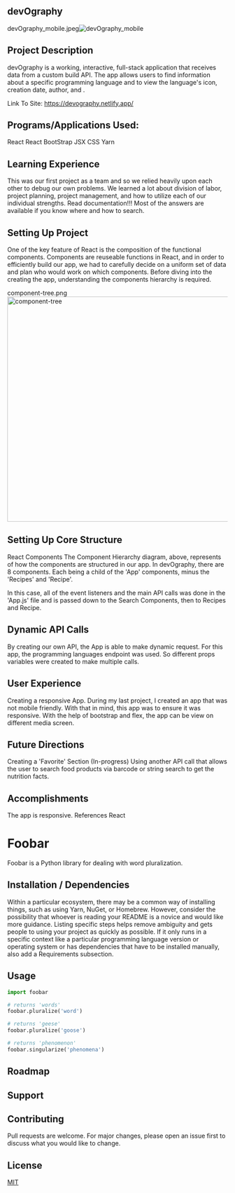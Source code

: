 ## devOgraphy
devOgraphy_mobile.jpeg![devOgraphy_mobile](https://user-images.githubusercontent.com/65795477/125980378-26c0e672-d7a1-4ea6-8fff-702595eec637.jpeg)



## Project Description
devOgraphy is a working, interactive, full-stack application that receives data from a custom build API. The app allows users to find information about a specific programming language and to view the language's icon, creation date, author, and .

Link To Site: https://devography.netlify.app/

## Programs/Applications Used:
React
React BootStrap
JSX
CSS
Yarn

## Learning Experience
This was our first project as a team and so we relied heavily upon each other to debug our own problems. We learned a lot about division of labor, project planning, project management, and how to utilize each of our individual strengths. Read documentation!!! Most of the answers are available if you know where and how to search.

## Setting Up Project
One of the key feature of React is the composition of the functional components. Components are reuseable functions in React, and in order to efficiently build our app, we had to carefully decide on a uniform set of data and plan who would work on which components. Before diving into the creating the app, understanding the components hierarchy is required.

component-tree.png<img width="514" alt="component-tree" src="https://user-images.githubusercontent.com/65795477/125981555-ecc23dba-8ce6-4487-9529-a0735615e308.png">


## Setting Up Core Structure
React Components
The Component Hierarchy diagram, above, represents of how the components are structured in our app. In devOgraphy, there are 8 components. Each being a child of the 'App' components, minus the 'Recipes' and 'Recipe'.

In this case, all of the event listeners and the main API calls was done in the 'App.js' file and is passed down to the Search Components, then to Recipes and Recipe.

## Dynamic API Calls
By creating our own API, the App is able to make dynamic request. For this app, the programming languages endpoint was used. So different props variables were created to make multiple calls.

## User Experience
Creating a responsive App. During my last project, I created an app that was not mobile friendly. With that in mind, this app was to ensure it was responsive. With the help of bootstrap and flex, the app can be view on different media screen.


## Future Directions
Creating a 'Favorite' Section (In-progress)
Using another API call that allows the user to search food products via barcode or string search to get the nutrition facts.

## Accomplishments
The app is responsive.
References
React

# Foobar

Foobar is a Python library for dealing with word pluralization.

## Installation / Dependencies

Within a particular ecosystem, there may be a common way of installing things, such as using Yarn, NuGet, or Homebrew. However, consider the possibility that whoever is reading your README is a novice and would like more guidance. Listing specific steps helps remove ambiguity and gets people to using your project as quickly as possible. If it only runs in a specific context like a particular programming language version or operating system or has dependencies that have to be installed manually, also add a Requirements subsection.

## Usage

```python
import foobar

# returns 'words'
foobar.pluralize('word')

# returns 'geese'
foobar.pluralize('goose')

# returns 'phenomenon'
foobar.singularize('phenomena')

```
## Roadmap


## Support


## Contributing
Pull requests are welcome. For major changes, please open an issue first to discuss what you would like to change.



## License
[MIT](https://choosealicense.com/licenses/mit/)
